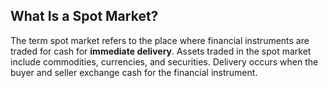 ##  What Is a Spot Market? 

The term spot market refers to the place where financial instruments are traded for cash for **immediate delivery**. Assets traded in the spot market include commodities, currencies, and securities. Delivery occurs when the buyer and seller exchange cash for the financial instrument.
